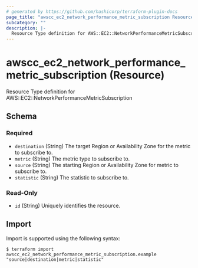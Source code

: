 ```yaml
---
# generated by https://github.com/hashicorp/terraform-plugin-docs
page_title: "awscc_ec2_network_performance_metric_subscription Resource - terraform-provider-awscc"
subcategory: ""
description: |-
  Resource Type definition for AWS::EC2::NetworkPerformanceMetricSubscription
---
```


# awscc_ec2_network_performance_metric_subscription (Resource)

Resource Type definition for AWS::EC2::NetworkPerformanceMetricSubscription



<!-- schema generated by tfplugindocs -->
## Schema

### Required

- `destination` (String) The target Region or Availability Zone for the metric to subscribe to.
- `metric` (String) The metric type to subscribe to.
- `source` (String) The starting Region or Availability Zone for metric to subscribe to.
- `statistic` (String) The statistic to subscribe to.

### Read-Only

- `id` (String) Uniquely identifies the resource.

## Import

Import is supported using the following syntax:

```shell
$ terraform import awscc_ec2_network_performance_metric_subscription.example "source|destination|metric|statistic"
```
